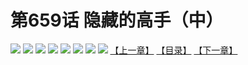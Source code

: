 # 第659话 隐藏的高手（中）
![](https://mhpic.xiaomingtaiji.net/comic/D/斗破苍穹拆分版/659话/1.jpg-zymk.middle.webp)
![](https://mhpic.xiaomingtaiji.net/comic/D/斗破苍穹拆分版/659话/2.jpg-zymk.middle.webp)
![](https://mhpic.xiaomingtaiji.net/comic/D/斗破苍穹拆分版/659话/3.jpg-zymk.middle.webp)
![](https://mhpic.xiaomingtaiji.net/comic/D/斗破苍穹拆分版/659话/4.jpg-zymk.middle.webp)
![](https://mhpic.xiaomingtaiji.net/comic/D/斗破苍穹拆分版/659话/5.jpg-zymk.middle.webp)
![](https://mhpic.xiaomingtaiji.net/comic/D/斗破苍穹拆分版/659话/6.jpg-zymk.middle.webp)
![](https://mhpic.xiaomingtaiji.net/comic/D/斗破苍穹拆分版/659话/7.jpg-zymk.middle.webp)
![](https://mhpic.xiaomingtaiji.net/comic/D/斗破苍穹拆分版/659话/8.jpg-zymk.middle.webp)
[【上一章】](./658.md)
[【目录】](./READMD.md)
[【下一章】](./660.md)
